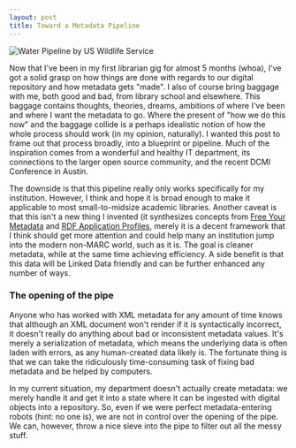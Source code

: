 ```yaml
---
layout: post
title: Toward a Metadata Pipeline
---
```


![Water Pipeline by US Wildlife Service](github.com/remerjohnson/remerjohnson.github.io/blob/master/images/water-pipeline.jpg) 

Now that I've been in my first librarian gig for almost 5 months (whoa), I've got a solid grasp on how things are done with regards to our digital repository and how metadata gets "made". I also of course bring baggage with me, both good and bad, from library school and elsewhere. This baggage contains thoughts, theories, dreams, ambitions of where I've been and where I want the metadata to go. Where the present of "how we do this now" and the baggage collide is a perhaps idealistic notion of how the whole process should work (in my opinion, naturally). I wanted this post to frame out that process broadly, into a blueprint or pipeline. Much of the inspiration comes from a wonderful and healthy IT department, its connections to the larger open source community, and the recent DCMI Conference in Austin.   

The downside is that this pipeline really only works specifically for my institution. However, I think and hope it is broad enough to make it applicable to most small-to-midsize academic libraries. Another caveat is that this isn't a new thing I invented (it synthesizes concepts from [Free Your Metadata](freeyourmetadata.org) and [RDF Application Profiles](http://wiki.dublincore.org/index.php/RDF_Application_Profiles), merely it is a decent framework that I think should get more attention and could help many an institution jump into the modern non-MARC world, such as it is. The goal is cleaner metadata, while at the same time achieving efficiency. A side benefit is that this data will be Linked Data friendly and can be further enhanced any number of ways.   

### The opening of the pipe 

Anyone who has worked with XML metadata for any amount of time knows that although an XML document won't render if it is syntactically incorrect, it doesn't really do anything about bad or inconsistent metadata values. It's merely a serialization of metadata, which means the underlying data is often laden with errors, as any human-created data likely is. The fortunate thing is that we can take the ridiculously time-consuming task of fixing bad metadata and be helped by computers. 

In my current situation, my department doesn't actually create metadata: we merely handle it and get it into a state where it can be ingested with digital objects into a repository. So, even if we were perfect metadata-entering robots (hint: no one is), we are not in control over the opening of the pipe. We can, however, throw a nice sieve into the pipe to filter out all the messy stuff. 

